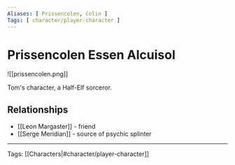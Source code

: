 ```yaml
---
Aliases: [ Prissencolen, Colin ]
Tags: [ character/player-character ]
---
```


# Prissencolen Essen Alcuisol

![[prissencolen.png]]

Tom's character, a Half-Elf sorceror.

## Relationships

- [[Leon Margaster]] - friend
- [[Serge Meridian]] - source of psychic splinter

---
Tags: [[Characters|#character/player-character]]
